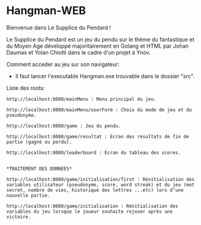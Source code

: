 # Hangman-WEB

Bienvenue dans Le Supplice du Pendard !

Le Supplice du Pendard est un jeu du pendu sur le thème du fantastique et du Moyen Age développé majoritairement en Golang et HTML par
Johan Daumas et Yolan Chiotti dans le cadre d'un projet à Ynov.

Comment acceder au jeu sur son navigateur: 
- Il faut lancer l'executable Hangman.exe trouvable dans le dossier "src".

Liste des roots:

    http://localhost:8080/mainMenu : Menu principal du jeu.

    http://localhost:8080/mainMenu/userForm : Choix du mode de jeu et du pseudonyme.

    http://localhost:8080/game : Jeu du pendu.

    http://localhost:8080/game/resultat : Ecran des résultats de fin de partie (gagné ou perdu).

    http://localhost:8080/leaderboard : Ecran du tableau des scores.


    *TRAITEMENT DES DONNEES*

    http://localhost:8080/game/initialisation/first : Rénitialisation des variables utilisateur (pseudonyme, score, word streak) et du jeu (mot secret, nombre de vies, historique des lettres ...etc) lors d'une nouvelle partie.

    http://localhost:8080/game/initialisation : Rénitialisation des variables du jeu lorsque le joueur souhaite rejouer après une victoire.

